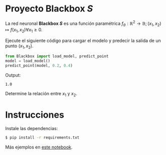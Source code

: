 # Proyecto Blackbox *S*

La red neuronal **Blackbox *S*** es una función paramétrica $f_\theta:\mathbb{R}^2 \rightarrow \mathbb{B}; (x_1, x_2) \mapsto f(x_1, x_2) \forall x_1 \ge 0$.

Ejecute el siguiente código para cargar el modelo y predecir la salida de un punto $(x_1, x_2)$.

```python
from Blackbox import load_model, predict_point
model = load_model()
predict_point(model, 0.2, 0.4)
```
Output:
```
1.0
```

Determine la relación entre $x_1$ y $x_2$.

# Instrucciones
Instale las dependencias:
```bash
$ pip install -r requirements.txt
```

Más ejemplos en [este notebook](blackbox_s.ipynb).